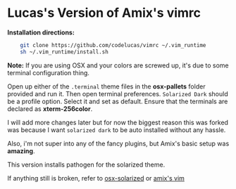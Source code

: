 # Lucas's Version of Amix's vimrc

**Installation directions:**

```bash
    git clone https://github.com/codelucas/vimrc ~/.vim_runtime
    sh ~/.vim_runtime/install.sh
```

**Note:** If you are using OSX and your colors are screwed up,
it's due to some terminal configuration thing.

Open up either of the `.terminal` theme files in the **osx-pallets** 
folder provided and run it. Then open terminal preferences. 
`Solarized Dark` should be a profile option. Select it and set as 
default. Ensure that the terminals are declared as **xterm-256color**.

I will add more changes later but for now the biggest reason
this was forked was because I want `solarized dark` to be auto
installed without any hassle. 

Also, i'm not super into any of the fancy plugins, but Amix's 
basic setup was **amazing**.

This version installs pathogen for the solarized theme.

If anything still is broken, refer to [osx-solarized](https://github.com/tomislav/osx-terminal.app-colors-solarized) or 
[amix's vim](https://github.com/amix/vimrc)
